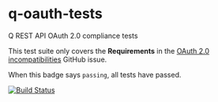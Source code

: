 # q-oauth-tests

Q REST API OAuth 2.0 compliance tests

This test suite only covers the **Requirements** in the [OAuth 2.0
incompatibilities](https://github.com/DasKeyboard/q/issues/10) GitHub issue.

When this badge says `passing`, all tests have passed.

[![Build
Status](https://travis-ci.org/jordanbtucker/q-oauth-tests.svg?branch=master)](https://travis-ci.org/jordanbtucker/q-oauth-tests)
